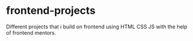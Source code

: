 # frontend-projects
Different projects that i build on frontend using HTML CSS JS with the help of frontend mentors.
